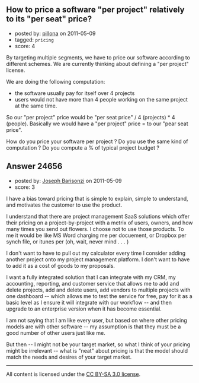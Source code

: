 ## How to price a software "per project" relatively to its "per seat" price?

- posted by: [pillona](https://stackexchange.com/users/-1/4721-pillona) on 2011-05-09
- tagged: `pricing`
- score: 4

By targeting multiple segments, we have to price our software according to different schemes. We are currently thinking about defining a "per project" license.

We are doing the following computation:
 - the software usually pay for itself over 4 projects
 - users would not have more than 4 people working on the same project at the same time.

So our "per project" price would be "per seat price" / 4 (projects) * 4 (people).
Basically we would have a "per project" price = to our "pear seat price".

How do you price your software per project ? 
Do you use the same kind of computation ? 
Do you compute a % of typical project budget ?



## Answer 24656

- posted by: [Joseph Barisonzi](https://stackexchange.com/users/-1/8791-joseph-barisonzi) on 2011-05-09
- score: 3

I have a bias toward pricing that is simple to explain, simple to understand, and motivates the customer to use the product. 

I understand that there are project management SaaS solutions which offer their pricing on a project-by-project with a metrix of users, owners, and how many times you send out flowers. I choose not to use those products. To me it would be like MS Word charging me per docuement, or Dropbox per synch file, or itunes per (oh, wait, never mind . . . )

I don't want to have to pull out my calculator every time I consider adding another project onto my project management platform. I don't want to have to add it as a cost of goods to my proposals. 

I want a fully integrated solution that I can integrate with my CRM, my accounting, reporting, and customer service that allows me to add and delete projects, add and delete users, add vendors to multiple projects with one dashboard -- which allows me to test the service for free, pay for it as a basic level  as I ensure it will integrate with our workflow -- and then upgrade to an enterprise version when it has become essential.

I am not saying that I am like every user, but based on where other pricing models are with other software -- my assumption is that they must be a good number of other users just like me. 

But then -- I might not be your target market, so what I think of your pricing might be irrelevant -- what is "neat" about pricing is that the model should match the needs and desires of your target market. 



---

All content is licensed under the [CC BY-SA 3.0 license](https://creativecommons.org/licenses/by-sa/3.0/).
